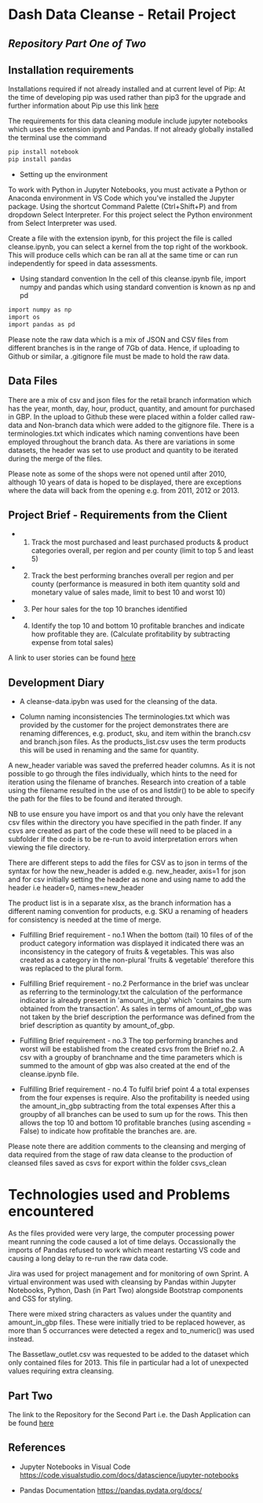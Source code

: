 # Dash Data Cleanse - Retail Project 
## _Repository Part One of Two_ 


## Installation requirements

Installations required if not already installed and at current level of Pip: 
At the time of developing pip was used rather than pip3 for the upgrade and further information about Pip use this link [here](https://pip.pypa.io/en/stable/installation/)
 
The requirements for this data cleaning module include jupyter notebooks which uses the extension ipynb and Pandas.
If not already globally installed the terminal use the command

```sh
pip install notebook
pip install pandas
```

- Setting up the environment 

To work with Python in Jupyter Notebooks, you must activate a Python or Anaconda environment in VS Code which you've installed the Jupyter package. Using the shortcut Command Palette (Ctrl+Shift+P) and from dropdown Select Interpreter. For this project select the Python environment from Select Interpreter was used.

Create a file with the extension ipynb, for this project the file is called cleanse.ipynb, you can select a kernel from the top right of the workbook. 
This will produce cells which can be ran all at the same time or can run independently for speed in data assessments.

- Using standard convention
In the cell of this cleanse.ipynb file, import numpy and pandas which using standard convention is known as np and pd

```sh
import numpy as np
import os 
import pandas as pd
```
Please note the raw data which is a mix of JSON and CSV files from different branches is in the range of 7Gb of data.
Hence, if uploading to Github or similar, a .gitignore file must be made to hold the raw data.

## Data Files 
There are a mix of csv and json files for the retail branch information which has the year, month, day, hour, product, quantity, and amount for purchased in GBP. 
In the upload to Github these were placed within a folder called raw-data and Non-branch data which were added to the gitignore file. 
There is a terminologies.txt which indicates which naming conventions have been employed throughout the branch data. As there are variations in some datasets, the header was set to use product and quantity to be iterated during the merge of the files. 

Please note as some of the shops were not opened until after 2010, although 10 years of data is hoped to be displayed, there are exceptions where the data will back from the opening e.g. from 2011, 2012 or 2013.

## Project Brief - Requirements from the Client

- 1. Track the most purchased and least purchased products & product categories
overall, per region and per county (limit to top 5 and least 5)
- 2. Track the best performing branches overall per region and per county (performance is
measured in both item quantity sold and monetary value of sales made, limit to best
10 and worst 10)
- 3. Per hour sales for the top 10 branches identified
- 4. Identify the top 10 and bottom 10 profitable branches and indicate how profitable they
are. (Calculate profitability by subtracting expense from total sales)

A link to user stories can be found [here](https://docs.google.com/document/d/1EYUmi04A2ciJxW3AZM5q8ZRx0Iqf0PqBJJLc8ZMccrI/edit?usp=sharing)


## Development Diary 

- A cleanse-data.ipybn was used for the cleansing of the data. 

- Column naming inconsistencies 
The terminologies.txt which was provided by the customer for the project demonstrates there are renaming differences, e.g. product, sku, and item within the branch.csv and branch.json files. As the products_list.csv uses the term products this will be used in renaming and the same for quantity.
 
A new_header variable was saved the preferred header columns. 
As it is not possible to go through the files individually, which hints to the need for iteration using the filename of branches.
Research into creation of a table using the filename resulted in the use of os and listdir() to be able to specify the path for the files to be found and iterated through. 

NB to use ensure you have import os and that you only have the relevant csv files within the directory you have specified in the path finder. If any csvs are created as part of the code these will need to be placed in a subfolder if the code is to be re-run to avoid interpretation errors when viewing the file directory. 

There are different steps to add the files for CSV as to json in terms of the syntax for how the new_header is added e.g. new_header, axis=1 for json and for csv initially setting the header as none and using name to add the header i.e header=0, names=new_header

The product list is in a separate xlsx, as the branch information has a different naming convention for products, e.g. SKU a renaming of headers for consistency is needed at the time of merge. 

- Fulfilling Brief requirement - no.1 
When the bottom (tail) 10 files of of the product category information was displayed it indicated there was an inconsistency in the category of fruits & vegetables. This was also created as a category in the non-plural 'fruits & vegetable' therefore this was replaced to the plural form.

- Fulfilling Brief requirement - no.2 
Performance in the brief was unclear as referring to the terminology.txt the calculation of the performance indicator is already present in 'amount_in_gbp'  which 'contains the sum obtained from the transaction'. As sales in terms of amount_of_gbp was not taken by the brief description the performance was defined from the brief description as quantity by amount_of_gbp.

- Fulfilling Brief requirement - no.3 
The top performing branches and worst will be established from the created csvs from the Brief no.2. A csv with a groupby of branchname and the time parameters which is summed to the amount of gbp was also created at the end of the cleanse.ipynb file. 

- Fulfilling Brief requirement - no.4 
To fulfil brief point 4 a total expenses from the four expenses is require. Also the profitability is needed using the amount_in_gbp subtracting from the total expenses After this a groupby of all branches can be used to sum up for the rows. This then allows the top 10 and bottom 10 profitable branches (using ascending = False) to indicate how profitable the branches are. 
are. 

Please note there are addition comments to the cleansing and merging of data required from the stage of raw data cleanse to the production of cleansed files saved as csvs for export within the folder csvs_clean

# Technologies used and Problems encountered


As the files provided were very large, the computer processing power meant running the code caused a lot of time delays. Occassionally the imports of Pandas refused to work which meant restarting VS code and causing a long delay to re-run the raw data code. 

Jira was used for project management and for monitoring of own Sprint. A virtual environment was used with cleansing by Pandas within Jupyter Notebooks, Python, Dash (in Part Two) alongside Bootstrap components and CSS for styling. 

There were mixed string characters as values under the quantity and amount_in_gbp files. These were initially tried to be replaced however, as more than 5 occurrances were detected a regex and to_numeric() was used instead. 

The Bassetlaw_outlet.csv was requested to be added to the dataset which only contained files for 2013. This file in particular had a lot of unexpected values requiring extra cleansing. 

## Part Two 

The link to the Repository for the Second Part i.e. the Dash Application can be found [here](https://github.com/CodeMarie/final-project-part-2-dash-app/tree/deploy-main)

## References 

- Jupyter Notebooks in Visual Code https://code.visualstudio.com/docs/datascience/jupyter-notebooks

- Pandas Documentation https://pandas.pydata.org/docs/
